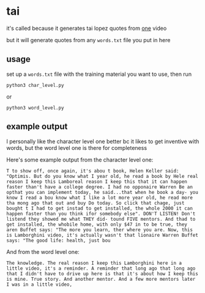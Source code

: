 # tai 

it's called because it generates tai lopez quotes from [one](https://www.youtube.com/watch?v=Cv1RJTHf5fk) video 

but it will generate quotes from any `words.txt` file you put in here

## usage
set up a `words.txt` file with the training material you want to use, then run 
```
python3 char_level.py
```

or 

```
python3 word_level.py
```

## example output
I personally like the character level one better bc it likes to get inventive with words, but the word level one is there for completeness

Here's some example output from the character level one:
```
T to show off, once again, it's abou t book, Helen Keller said: "Optimis. But do you know what I year old, he read a book by Hele real reason I keep this Lamboreal reason I keep this that it can happen faster than't have a college degree. I had no opponaire Warren Be an opthat you can implement today, he said...that when he book a day- you know I read a bou know what I like a lot more year old, he read more tha mong ago that out and buy Do today. So click that chage, just bought t I had to get instad to get installed, the whole 2000 it can happen faster than you think ifor somebody else". DON'T LISTEN! Don't listend they showed me what THEY did- tound FIVE mentors. And thad to get installed, the whobile home, with only $47 in to be true, they aren Buffet says: "The more you learn, ther where you are. Now, this is Lamborghini video, it's actually wasn't that lionaire Warren Buffet says: "The good life: health, just bou
```

And from the word level one:
```
The knowledge. The real reason I keep this Lamborghini here in a little video, it's a reminder. A reminder that long ago that long ago that I didn't have to drive up here is that it's about how I keep this is mine. True story. And another mentor. And a few more mentors later I was in a little video,
```